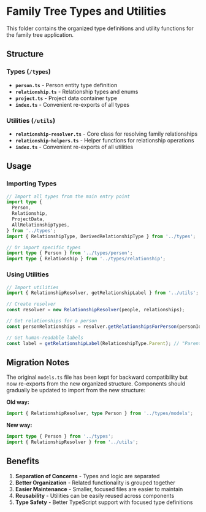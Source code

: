 # Family Tree Types and Utilities

This folder contains the organized type definitions and utility functions for the family tree application.

## Structure

### Types (`/types`)

- **`person.ts`** - Person entity type definition
- **`relationship.ts`** - Relationship types and enums
- **`project.ts`** - Project data container type
- **`index.ts`** - Convenient re-exports of all types

### Utilities (`/utils`)

- **`relationship-resolver.ts`** - Core class for resolving family relationships
- **`relationship-helpers.ts`** - Helper functions for relationship operations
- **`index.ts`** - Convenient re-exports of all utilities

## Usage

### Importing Types

```typescript
// Import all types from the main entry point
import type {
  Person,
  Relationship,
  ProjectData,
  AllRelationshipTypes,
} from '../types';
import { RelationshipType, DerivedRelationshipType } from '../types';

// Or import specific types
import type { Person } from '../types/person';
import type { Relationship } from '../types/relationship';
```

### Using Utilities

```typescript
// Import utilities
import { RelationshipResolver, getRelationshipLabel } from '../utils';

// Create resolver
const resolver = new RelationshipResolver(people, relationships);

// Get relationships for a person
const personRelationships = resolver.getRelationshipsForPerson(personId);

// Get human-readable labels
const label = getRelationshipLabel(RelationshipType.Parent); // "Parent"
```

## Migration Notes

The original `models.ts` file has been kept for backward compatibility but now re-exports from the new organized structure. Components should gradually be updated to import from the new structure:

**Old way:**

```typescript
import { RelationshipResolver, type Person } from '../types/models';
```

**New way:**

```typescript
import type { Person } from '../types';
import { RelationshipResolver } from '../utils';
```

## Benefits

1. **Separation of Concerns** - Types and logic are separated
2. **Better Organization** - Related functionality is grouped together
3. **Easier Maintenance** - Smaller, focused files are easier to maintain
4. **Reusability** - Utilities can be easily reused across components
5. **Type Safety** - Better TypeScript support with focused type definitions
